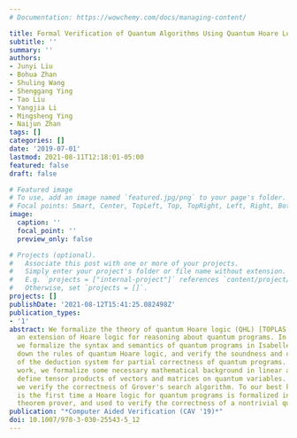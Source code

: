 ```yaml
---
# Documentation: https://wowchemy.com/docs/managing-content/

title: Formal Verification of Quantum Algorithms Using Quantum Hoare Logic
subtitle: ''
summary: ''
authors:
- Junyi Liu
- Bohua Zhan
- Shuling Wang
- Shenggang Ying
- Tao Liu
- Yangjia Li
- Mingsheng Ying
- Naijun Zhan
tags: []
categories: []
date: '2019-07-01'
lastmod: 2021-08-11T12:18:01-05:00
featured: false
draft: false

# Featured image
# To use, add an image named `featured.jpg/png` to your page's folder.
# Focal points: Smart, Center, TopLeft, Top, TopRight, Left, Right, BottomLeft, Bottom, BottomRight.
image:
  caption: ''
  focal_point: ''
  preview_only: false

# Projects (optional).
#   Associate this post with one or more of your projects.
#   Simply enter your project's folder or file name without extension.
#   E.g. `projects = ["internal-project"]` references `content/project/deep-learning/index.md`.
#   Otherwise, set `projects = []`.
projects: []
publishDate: '2021-08-12T15:41:25.082498Z'
publication_types:
- '1'
abstract: We formalize the theory of quantum Hoare logic (QHL) [TOPLAS 33(6),19],
  an extension of Hoare logic for reasoning about quantum programs. In particular,
  we formalize the syntax and semantics of quantum programs in Isabelle/HOL, write
  down the rules of quantum Hoare logic, and verify the soundness and completeness
  of the deduction system for partial correctness of quantum programs. As preliminary
  work, we formalize some necessary mathematical background in linear algebra, and
  define tensor products of vectors and matrices on quantum variables. As an application,
  we verify the correctness of Grover's search algorithm. To our best knowledge, this
  is the first time a Hoare logic for quantum programs is formalized in an interactive
  theorem prover, and used to verify the correctness of a nontrivial quantum algorithm.
publication: "*Computer Aided Verification (CAV '19)*"
doi: 10.1007/978-3-030-25543-5_12
---
```

